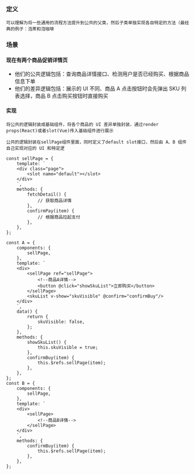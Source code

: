 ### 定义

`可以理解为将一些通用的流程方法提升到公共的父类，然后子类单独实现各自特定的方法（最经典的例子：泡茶和泡咖啡`

### 场景

#### 现在有两个商品促销详情页

-   他们的公共逻辑包括：查询商品详情接口、检测用户是否已经购买、根据商品信息下单
-   他们的差异逻辑包括：展示的 UI 不同、商品 A 点击按钮时会先弹出 SKU 列表选择，商品 B 点击购买按钮时直接购买

#### 实现

```
将公共的逻辑封装成基础组件，将各个商品的 UI 差异单独封装，通过render props(React)或者slot(Vue)传入基础组件进行展示

公共的逻辑封装在sellPage组件里面，同时定义了default slot接口，然后由 A、B 组件自己实现对应的 UI 和特定逻
```

```
const sellPage = {
    template: `
    <div class="page">
        <slot name="default"></slot>
    </div>
    `,
    methods: {
        fetchDetail() {
            // 获取商品详情
        },
        confirmPay(item) {
            // 根据商品拉起支付
        },
    },
};

const A = {
    components: {
        sellPage,
    },
    template: `
    <div>
        <sellPage ref="sellPage">
            <!--商品A详情-->
            <button @click="showSkuList">立即购买</button>
        </sellPage>
        <skuList v-show="skuVisible" @confirm="confirmBuy"/>
    </div>
    `,
    data() {
        return {
            skuVisible: false,
        };
    },
    methods: {
        showSkuList() {
            this.skuVisible = true;
        },
        confirmBuy(item) {
            this.$refs.sellPage(item);
        },
    },
};
const B = {
    components: {
        sellPage,
    },
    template: `
    <div>
        <sellPage>
            <!--商品B详情-->
        </sellPage>
    </div>
    `,
    methods: {
        confirmBuy(item) {
            this.$refs.sellPage(item);
        },
    },
};

```

